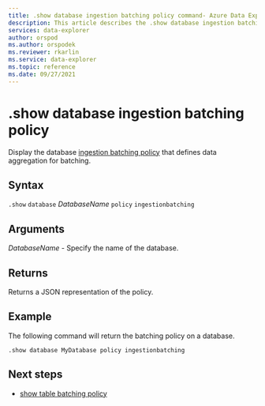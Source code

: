 ```yaml
---
title: .show database ingestion batching policy command- Azure Data Explorer
description: This article describes the .show database ingestion batching policy command in Azure Data Explorer.
services: data-explorer
author: orspod
ms.author: orspodek
ms.reviewer: rkarlin
ms.service: data-explorer
ms.topic: reference
ms.date: 09/27/2021
---
```

# .show database ingestion batching policy

Display the database [ingestion batching policy](batchingpolicy.md) that defines data aggregation for batching.

## Syntax

`.show` `database` *DatabaseName* `policy` `ingestionbatching`

## Arguments

*DatabaseName* - Specify the name of the database.

## Returns

Returns a JSON representation of the policy.

## Example

The following command will return the batching policy on a database.

```kusto
.show database MyDatabase policy ingestionbatching
```

## Next steps

* [show table batching policy](show-table-ingestion-batching-policy.md)